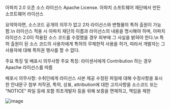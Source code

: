 아파치 2.0 오픈 소스 라이선스
Apache License. 아파치 소프트웨어 재단에서 만든 소프트웨어 라이선스

요약하자면, 소스코드 공개의 의무가 없고 2차 라이선스와 변형물의 특허 출원이 가능함.\n
라이선스 적용 시 아파치 재단의 이름과 라이선스의 내용을 명시해야 하며, 아파치 라이선스 2.0이 적용된 소스 코드를 수정했을 경우 외부에 그 사실을 밝혀야 한다.\n
특허 출원이 된 소스 코드의 사용자에게 특허의 무제한적 사용을 허가, 따라서 개발자는 그 사용자에 대해 특허권 행사를 할 수 없다. 

주요 특징 및 배포시 의무사항
주요 특징:
라이센서에게 Contribution 하는 경우 Apache 라이선스를 따름
 
배포시 의무사항:
수취인에게 라이선스 사본 제공
수정된 파일에 대해 수정사항을 표시한 안내문구 첨부
저작권, 특허, 상표, attribution에 대한 고지사항을 소스코드 또는 "NOTICE" 파일 등에 포함
최초개발자 등을 위해 보증을 면제하고, 책임을 제한

![image](https://github.com/GloryCiel/OpensourceResearch/assets/113595521/c8775e36-1108-48d8-ae18-3a326c0e9d12)

